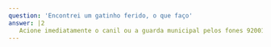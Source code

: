 ```yaml
---
question: 'Encontrei um gatinho ferido, o que faço'
answer: |2
   Acione imediatamente o canil ou a guarda municipal pelos fones 92001-3395 ou 153 (24h) ou se tiver condições, leve-o para um veterinário.
---
```


